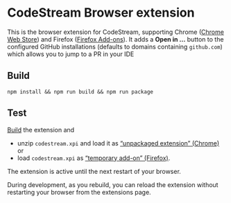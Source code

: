 # CodeStream Browser extension

This is the browser extension for CodeStream, supporting Chrome ([Chrome Web Store](https://chrome.google.com/webstore/detail/FIXME/)) and Firefox ([Firefox Add-ons](https://addons.mozilla.org/firefox/addon/codestream/)). It adds a **Open in ...** button to the configured GitHub installations (defaults to domains containing `github.com`) which allows you to jump to a PR in your IDE

## Build

```
npm install && npm run build && npm run package
```

## Test

[Build](#build) the extension and

- unzip `codestream.xpi` and load it as [“unpackaged extension” (Chrome)](https://developer.chrome.com/extensions/getstarted) or
- load `codestream.xpi` as [“temporary add-on” (Firefox)](https://developer.mozilla.org/en-US/docs/Mozilla/Add-ons/WebExtensions/Your_first_WebExtension).

The extension is active until the next restart of your browser.

During development, as you rebuild, you can reload the extension without restarting your browser from the extensions page.

